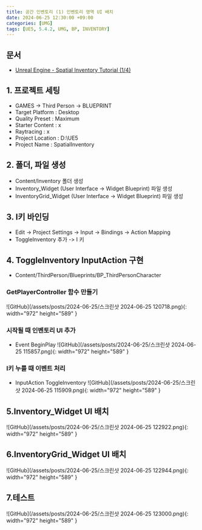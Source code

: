 ```yaml
---
title: 공간 인벤토리 (1) 인벤토리 영역 UI 배치
date: 2024-06-25 12:30:00 +09:00
categories: [UMG]
tags: [UE5, 5.4.2, UMG, BP, INVENTORY]
---
```


## 문서

- [Unreal Engine - Spatial Inventory Tutorial (1/4)](https://youtu.be/4CjpBoKl6s8?si=NRiT_kqGwIrC2ieW)


## 1. 프로젝트 세팅
- GAMES -> Third Person -> BLUEPRINT
- Target Platform : Desktop
- Quality Preset : Maximum
- Starter Content : x
- Raytracing : x
- Project Location : D:\UE5
- Project Name : SpatialInventory

## 2. 폴더, 파일 생성
- Content/Inventory 폴더 생성
- Inventory_Widget (User Interface -> Widget Blueprint) 파일 생성
- InventoryGrid_Widget (User Interface -> Widget Blueprint) 파일 생성

## 3. I키 바인딩
- Edit -> Project Settings -> Input -> Bindings -> Action Mapping
- ToggleInventory 추가 -> I 키

## 4. ToggleInventory InputAction 구현
- Content/ThirdPerson/Blueprints/BP_ThirdPersonCharacter

### GetPlayerController 함수 만들기
![GitHub](/assets/posts/2024-06-25/스크린샷 2024-06-25 120718.png){: width="972" height="589" }

### 시작될 때 인벤토리 UI 추가
- Event BeginPlay
![GitHub](/assets/posts/2024-06-25/스크린샷 2024-06-25 115857.png){: width="972" height="589" }

### I키 누를 때 이벤트 처리
- InputAction ToggleInventory
![GitHub](/assets/posts/2024-06-25/스크린샷 2024-06-25 115909.png){: width="972" height="589" }

## 5.Inventory_Widget UI 배치
![GitHub](/assets/posts/2024-06-25/스크린샷 2024-06-25 122922.png){: width="972" height="589" }

## 6.InventoryGrid_Widget UI 배치
![GitHub](/assets/posts/2024-06-25/스크린샷 2024-06-25 122944.png){: width="972" height="589" }

## 7.테스트
![GitHub](/assets/posts/2024-06-25/스크린샷 2024-06-25 123000.png){: width="972" height="589" }
